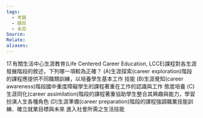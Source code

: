```yaml
---
tags:
  - 考題
  - 題目
  - 未完
Source:
Relate: 
aliases:
---
```

17.有關生活中心生涯教育(Life Centered Career Education, LCCE)課程對各生涯發展階段的敘述，下列哪一項較為正確？
(A)生涯探索(career exploration)階段的課程應提供不同職類訓練，以培養學生基本工作
技能
(B)生涯覺知(career awareness)階段國中重度障礙學生的課程著重在工作的認識與工作
態度培養
(C)生涯同化(career assimilation)階段的課程著重協助學生整合其興趣與能力，學習
扮演人生各種角色
(D)生涯準備(career preparation)階段的課程強調職業技能訓練、確立就業目標與未來
進入社會所需之生活技能
